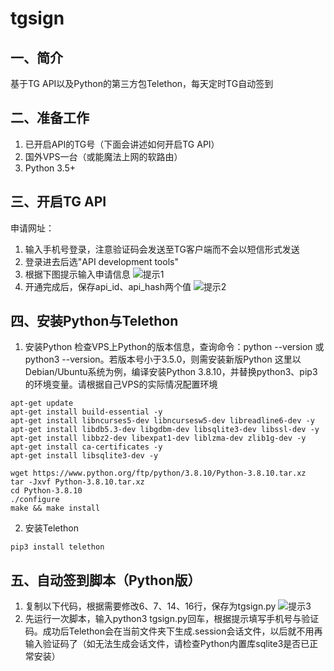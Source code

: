 # tgsign
## 一、简介
基于TG API以及Python的第三方包Telethon，每天定时TG自动签到

## 二、准备工作
1. 已开启API的TG号（下面会讲述如何开启TG API）
2. 国外VPS一台（或能魔法上网的软路由）
3. Python 3.5+

## 三、开启TG API
申请网址：[](https://my.telegram.org)
1. 输入手机号登录，注意验证码会发送至TG客户端而不会以短信形式发送
2. 登录进去后选"API development tools"
3. 根据下图提示输入申请信息
![提示1](https://i.loli.net/2021/07/05/LbZ2JPwotr84lzg.png "提示1")
5. 开通完成后，保存api_id、api_hash两个值
![提示2](https://i.loli.net/2021/07/05/eGr7tYl1JPSMzAD.png "提示2")

## 四、安装Python与Telethon
1. 安装Python
检查VPS上Python的版本信息，查询命令：python --version 或 python3 --version。若版本号小于3.5.0，则需安装新版Python
这里以Debian/Ubuntu系统为例，编译安装Python 3.8.10，并替换python3、pip3的环境变量。请根据自己VPS的实际情况配置环境
```
apt-get update
apt-get install build-essential -y
apt-get install libncurses5-dev libncursesw5-dev libreadline6-dev -y
apt-get install libdb5.3-dev libgdbm-dev libsqlite3-dev libssl-dev -y
apt-get install libbz2-dev libexpat1-dev liblzma-dev zlib1g-dev -y
apt-get install ca-certificates -y
apt-get install libsqlite3-dev -y

wget https://www.python.org/ftp/python/3.8.10/Python-3.8.10.tar.xz
tar -Jxvf Python-3.8.10.tar.xz
cd Python-3.8.10
./configure
make && make install
```

2. 安装Telethon
```
pip3 install telethon
```

## 五、自动签到脚本（Python版）
1. 复制以下代码，根据需要修改6、7、14、16行，保存为tgsign.py
![提示3](https://i.loli.net/2021/07/05/7oaEK8u65jNpFtz.png "提示3")
2. 先运行一次脚本，输入python3 tgsign.py回车，根据提示填写手机号与验证码。成功后Telethon会在当前文件夹下生成.session会话文件，以后就不用再输入验证码了（如无法生成会话文件，请检查Python内置库sqlite3是否已正常安装）
